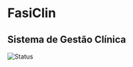 # FasiClin 
## Sistema de Gestão Clínica

![Status](https://img.shields.io/static/v1?label=STATUS&message=EM_ANDAMENTO&color=YELLOW&style=for-the-badge)

> 

